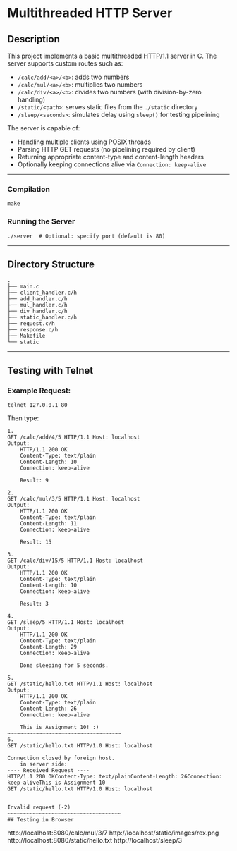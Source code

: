 # Multithreaded HTTP Server

## Description
This project implements a basic multithreaded HTTP/1.1 server in C. The server supports custom routes such as:
- `/calc/add/<a>/<b>`: adds two numbers
- `/calc/mul/<a>/<b>`: multiplies two numbers
- `/calc/div/<a>/<b>`: divides two numbers (with division-by-zero handling)
- `/static/<path>`: serves static files from the `./static` directory
- `/sleep/<seconds>`: simulates delay using `sleep()` for testing pipelining

The server is capable of:
- Handling multiple clients using POSIX threads
- Parsing HTTP GET requests (no pipelining required by client)
- Returning appropriate content-type and content-length headers
- Optionally keeping connections alive via `Connection: keep-alive`

---



### Compilation
```
make
```

### Running the Server
```
./server  # Optional: specify port (default is 80)
```

---

## Directory Structure
```
.
├── main.c
├── client_handler.c/h
├── add_handler.c/h
├── mul_handler.c/h
├── div_handler.c/h
├── static_handler.c/h
├── request.c/h
├── response.c/h
├── Makefile
└── static
```

---

## Testing with Telnet

### Example Request:
```
telnet 127.0.0.1 80
```
Then type:
```
1.
GET /calc/add/4/5 HTTP/1.1 Host: localhost
Output:
    HTTP/1.1 200 OK
    Content-Type: text/plain
    Content-Length: 10
    Connection: keep-alive

    Result: 9

2.
GET /calc/mul/3/5 HTTP/1.1 Host: localhost
Output:
    HTTP/1.1 200 OK
    Content-Type: text/plain
    Content-Length: 11
    Connection: keep-alive

    Result: 15

3.
GET /calc/div/15/5 HTTP/1.1 Host: localhost
Output:
    HTTP/1.1 200 OK
    Content-Type: text/plain
    Content-Length: 10
    Connection: keep-alive

    Result: 3

4.
GET /sleep/5 HTTP/1.1 Host: localhost
Output:
    HTTP/1.1 200 OK
    Content-Type: text/plain
    Content-Length: 29
    Connection: keep-alive

    Done sleeping for 5 seconds.

5. 
GET /static/hello.txt HTTP/1.1 Host: localhost
Output:
    HTTP/1.1 200 OK
    Content-Type: text/plain
    Content-Length: 26
    Connection: keep-alive

    This is Assignment 10! :)
~~~~~~~~~~~~~~~~~~~~~~~~~~~~~~~~~~~~
6.
GET /static/hello.txt HTTP/1.0 Host: localhost

Connection closed by foreign host.
    in server side:
---- Received Request ----
HTTP/1.1 200 OKContent-Type: text/plainContent-Length: 26Connection: keep-aliveThis is Assignment 10
GET /static/hello.txt HTTP/1.0 Host: localhost


Invalid request (-2)
~~~~~~~~~~~~~~~~~~~~~~~~~~~~~~~~~~~~
## Testing in Browser
```
http://localhost:8080/calc/mul/3/7
http://localhost/static/images/rex.png
http://localhost:8080/static/hello.txt
http://localhost/sleep/3
```



